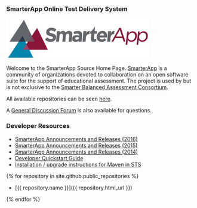 ### SmarterApp Online Test Delivery System

![](https://github.com/SmarterApp/Home/blob/master/assets/1763806324-SmarterApp_logo.png?raw=true)

Welcome to the SmarterApp Source Home Page. [SmarterApp](http://smarterapp.org/) is a community of organizations devoted to collaboration on an open software suite for the support of educational assessment. The project is used by but is not exclusive to the [Smarter Balanced Assessment Consortium](http://www.smarterbalanced.org/).

All available repositories can be seen [here](https://github.com/orgs/SmarterApp/dashboard).

A [General Discussion Forum](http://forum.opentestsystem.org/viewforum.php?f=19) is also available for questions.

### Developer Resources

* [SmarterApp Announcements and Releases (2016)](https://github.com/SmarterApp/Home/wiki/Announcements-and-Releases-2016)
* [SmarterApp Announcements and Releases (2015)](https://github.com/SmarterApp/Home/wiki/Announcements-and-Releases-2015)
* [SmarterApp Announcements and Releases (2014)](https://github.com/SmarterApp/Home/wiki/Announcements-and-Releases-2014)
* [Developer Quickstart Guide](https://github.com/SmarterApp/Home/wiki/Developer-Quickstart-Guide)
* [Installation / upgrade instructions for Maven in STS](https://github.com/SmarterApp/Home/wiki/MavenSTS)

{% for repository in site.github.public_repositories %}
* [{{ repository.name }}]({{ repository.html_url }})

{% endfor %}

